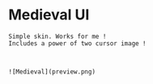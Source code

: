 # Medieval UI

```
Simple skin. Works for me ! 
Includes a power of two cursor image ! 



![Medieval](preview.png)
